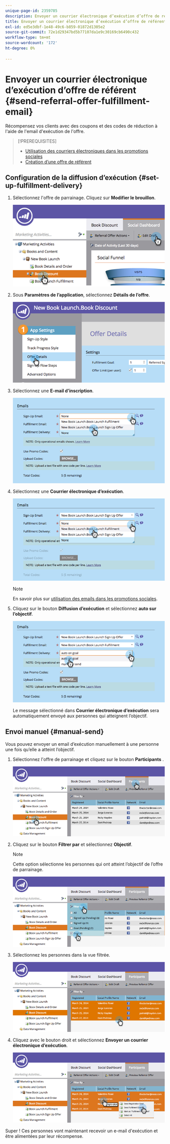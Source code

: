 ```yaml
---
unique-page-id: 2359785
description: Envoyer un courrier électronique d’exécution d’offre de référent - Documents Marketo - Documentation du produit
title: Envoyer un courrier électronique d’exécution d’offre de référent
exl-id: ed5e3dbf-1e48-49c6-b859-01872d1305e2
source-git-commit: 72e1d29347bd5b77107da1e9c30169cb6490c432
workflow-type: tm+mt
source-wordcount: '172'
ht-degree: 0%

---
```


# Envoyer un courrier électronique d’exécution d’offre de référent {#send-referral-offer-fulfillment-email}

Récompensez vos clients avec des coupons et des codes de réduction à l&#39;aide de l&#39;email d&#39;exécution de l&#39;offre.

>[!PREREQUISITES]
>
>* [Utilisation des courriers électroniques dans les promotions sociales](/help/marketo/product-docs/demand-generation/social/social-functions/use-emails-in-social-promotions.md)
>* [Création d’une offre de référent](/help/marketo/product-docs/demand-generation/social/referral-offers/create-a-referral-offer.md)


## Configuration de la diffusion d’exécution {#set-up-fulfillment-delivery}

1. Sélectionnez l&#39;offre de parrainage. Cliquez sur **Modifier le brouillon**.

   ![](assets/image2015-4-20-16-3a3-3a14.png)

1. Sous **Paramètres de l’application**, sélectionnez **Détails de l’offre**.

   ![](assets/image2015-4-23-12-3a53-3a16.png)

1. Sélectionnez une **E-mail d’inscription**.

   ![](assets/image2015-4-23-12-3a58-3a52.png)

1. Sélectionnez une **Courrier électronique d’exécution**.

   ![](assets/image2015-4-23-13-3a4-3a40.png)

   >[!NOTE]
   >
   >En savoir plus sur [utilisation des emails dans les promotions sociales](/help/marketo/product-docs/demand-generation/social/social-functions/use-emails-in-social-promotions.md).

1. Cliquez sur le bouton **Diffusion d’exécution** et sélectionnez **auto sur l’objectif**.

   ![](assets/image2015-4-23-13-3a13-3a33.png)

   Le message sélectionné dans **Courrier électronique d’exécution** sera automatiquement envoyé aux personnes qui atteignent l’objectif.

## Envoi manuel {#manual-send}

Vous pouvez envoyer un email d’exécution manuellement à une personne une fois qu’elle a atteint l’objectif.

1. Sélectionnez l&#39;offre de parrainage et cliquez sur le bouton **Participants** .

   ![](assets/image2015-4-20-15-3a37-3a14.png)

1. Cliquez sur le bouton **Filtrer par** et sélectionnez **Objectif**.

   >[!NOTE]
   >
   >Cette option sélectionne les personnes qui ont atteint l’objectif de l’offre de parrainage.

   ![](assets/image2015-4-20-15-3a59-3a11.png)

1. Sélectionnez les personnes dans la vue filtrée.

   ![](assets/2015-04-23-13-08-53.png)

1. Cliquez avec le bouton droit et sélectionnez **Envoyer un courrier électronique d’exécution**.

   ![](assets/2015-04-20-15-54-13.png)

Super ! Ces personnes vont maintenant recevoir un e-mail d&#39;exécution et être alimentées par leur récompense.
